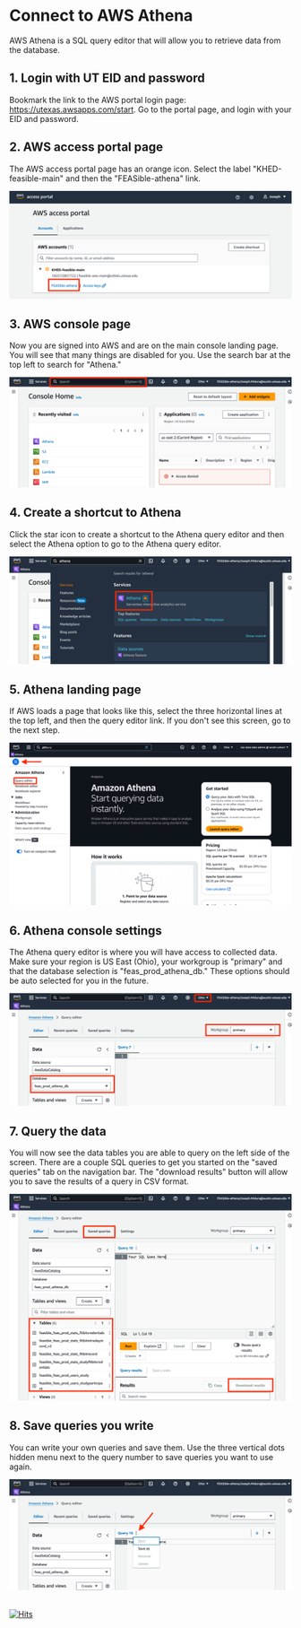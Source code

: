 # Connect to AWS Athena

AWS Athena is a SQL query editor that will allow you to retrieve data from the database.

## 1. Login with UT EID and password
Bookmark the link to the AWS portal login page: https://utexas.awsapps.com/start. Go to the 
portal page, and login with your EID and password.

## 2. AWS access portal page
The AWS access portal page has an orange icon. Select the label "KHED-feasible-main" 
and then the "FEASible-athena" link.

<img src="images/aws-access-portal.png" alt="hi" class="inline"/>

## 3. AWS console page
Now you are signed into AWS and are on the main console landing page. You will see 
that many things are disabled for you. Use the search bar at the top left to search 
for "Athena." 

<img src="images/console.png" alt="hi" class="inline"/>

## 4. Create a shortcut to Athena
Click the star icon to create a shortcut to the Athena query editor and then select
the Athena option to go to the Athena query editor.

<img src="images/bookmark.png" alt="hi" class="inline"/>

## 5. Athena landing page
If AWS loads a page that looks like this, select the three horizontal lines at the
top left, and then the query editor link. If you don't see this screen, go to the
next step.

<img src="images/splash.png" alt="hi" class="inline"/>

## 6. Athena console settings 
The Athena query editor is where you will have access to collected data.  Make sure
your region is US East (Ohio), your workgroup is "primary" and that the 
database selection is "feas_prod_athena_db." These options should be auto selected 
for you in the future. 

<img src="images/settings-athena.png" alt="hi" class="inline"/>

## 7. Query the data
You will now see the data tables you are able to query on the left side of the 
screen. There are a couple SQL queries to get you started on the "saved queries" 
tab on the navigation bar. The "download results" button will allow you to save 
the results of a query in CSV format.

<img src="images/tables-saved.png" alt="hi" class="inline"/>

## 8. Save queries you write
You can write your own queries and save them. Use the three vertical dots hidden 
menu next to the query number to save queries you want to use again.

<img src="images/save-as.png" alt="hi" class="inline"/>

\
[![Hits](https://hits.seeyoufarm.com/api/count/incr/badge.svg?url=https%3A%2F%2Fgithub.com%2Fwhole-communities-whole-health%2Faws-usage-feasible%2Fblob%2Fmain%2Fconnect-to-athena.md&count_bg=%235C93CC&title_bg=%23555555&icon=&icon_color=%23E7E7E7&title=hits&edge_flat=false)](https://hits.seeyoufarm.com)
